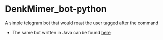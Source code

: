 # DenkMimer_bot-python
A simple telegram bot that would roast the user tagged after the command
+ The same bot written in Java can be found [here](https://github.com/TheLazy-Dev/denk-mimer)
